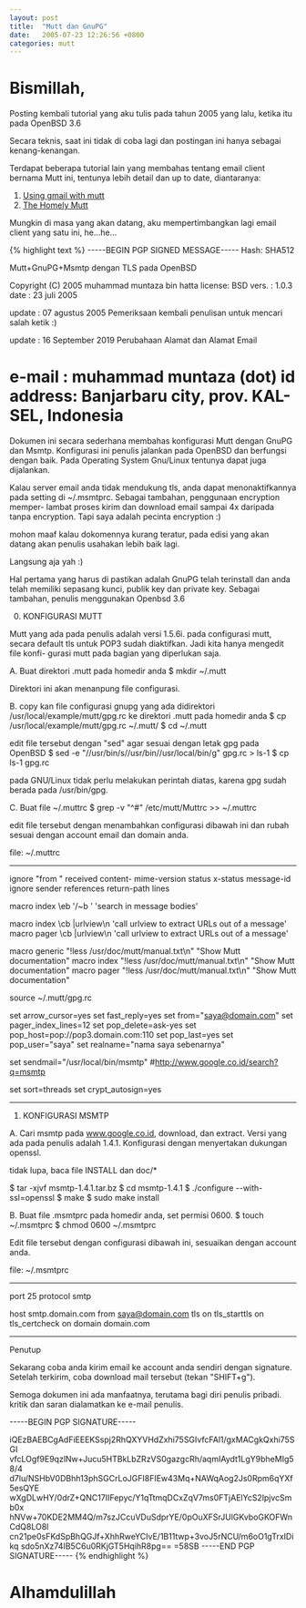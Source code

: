 ```yaml
---
layout: post
title:  "Mutt dan GnuPG"
date:   2005-07-23 12:26:56 +0800
categories: mutt
---
```


# Bismillah,

Posting kembali tutorial yang aku tulis pada tahun 2005 yang lalu,
ketika itu pada OpenBSD 3.6

Secara teknis, saat ini tidak di coba lagi dan postingan ini
hanya sebagai kenang-kenangan.

Terdapat beberapa tutorial lain yang membahas tentang email client
bernama Mutt ini, tentunya lebih detail dan up to date, diantaranya:

1. [Using gmail with mutt](https://smalldata.tech/blog/2016/09/10/gmail-with-mutt)
2. [The Homely Mutt](http://stevelosh.com/blog/2012/10/the-homely-mutt/)

Mungkin di masa yang akan datang, aku mempertimbangkan lagi email
client yang satu ini, he...he...

{% highlight text %}
-----BEGIN PGP SIGNED MESSAGE-----
Hash: SHA512

Mutt+GnuPG+Msmtp dengan TLS pada OpenBSD

Copyright (C) 2005 muhammad muntaza bin hatta
license: BSD
vers.  : 1.0.3
date   : 23 juli 2005

update : 07 agustus 2005
Pemeriksaan kembali penulisan untuk mencari salah ketik :)

update : 16 September 2019
Perubahaan Alamat dan Alamat Email

e-mail : muhammad <at> muntaza (dot) id
address: Banjarbaru city, prov. KAL-SEL, Indonesia
===============================================================================

Dokumen ini secara sederhana membahas konfigurasi Mutt dengan GnuPG dan
Msmtp. Konfigurasi ini penulis jalankan pada OpenBSD dan berfungsi dengan
baik. Pada Operating System Gnu/Linux tentunya dapat juga dijalankan.

Kalau server email anda tidak mendukung tls, anda dapat menonaktifkannya
pada setting di ~/.msmtprc. Sebagai tambahan, penggunaan encryption memper-
lambat proses kirim dan download email sampai 4x daripada tanpa encryption.
Tapi saya adalah pecinta encryption :)

mohon maaf kalau dokomennya kurang teratur, pada edisi yang akan datang
akan penulis usahakan lebih baik lagi.

Langsung aja yah :)

Hal pertama yang harus di pastikan adalah GnuPG telah terinstall dan
anda telah memiliki sepasang kunci, publik key dan private key. Sebagai
tambahan, penulis menggunakan Openbsd 3.6

0. KONFIGURASI MUTT

Mutt yang ada pada penulis adalah versi 1.5.6i. pada configurasi mutt, secara
default tls untuk POP3 sudah diaktifkan. Jadi kita hanya mengedit file konfi-
gurasi mutt pada bagian yang diperlukan saja.

A. Buat direktori .mutt pada homedir anda
$ mkdir ~/.mutt

Direktori ini akan menanpung file configurasi.

B. copy kan file configurasi gnupg yang ada didirektori
/usr/local/example/mutt/gpg.rc ke direktori .mutt pada homedir anda
$ cp /usr/local/example/mutt/gpg.rc ~/.mutt/
$ cd ~/.mutt

edit file tersebut dengan "sed" agar sesuai dengan letak gpg pada OpenBSD
$ sed -e "/\/usr\/bin/s/\/usr\/bin/\/usr\/local\/bin/g" gpg.rc > ls-1
$ cp ls-1 gpg.rc

pada GNU/Linux tidak perlu melakukan perintah diatas, karena gpg sudah
berada pada /usr/bin/gpg.

C. Buat file ~/.muttrc
$ grep -v "^#" /etc/mutt/Muttrc >> ~/.muttrc

edit file tersebut dengan menambahkan configurasi dibawah ini dan
rubah sesuai dengan account email dan domain anda.


file: ~/.muttrc
- --------------------------------------------------------------------------------
ignore "from " received content- mime-version status x-status message-id
ignore sender references return-path lines

macro index \eb '/~b ' 'search in message bodies'

macro index \cb |urlview\n 'call urlview to extract URLs out of a message'
macro pager \cb |urlview\n 'call urlview to extract URLs out of a message'

macro generic <f1> "!less /usr/doc/mutt/manual.txt\n" "Show Mutt documentation"
macro index   <f1> "!less /usr/doc/mutt/manual.txt\n" "Show Mutt documentation"
macro pager   <f1> "!less /usr/doc/mutt/manual.txt\n" "Show Mutt documentation"

source ~/.mutt/gpg.rc

set arrow_cursor=yes
set fast_reply=yes
set from="saya@domain.com"
set pager_index_lines=12
set pop_delete=ask-yes
set pop_host=pop://pop3.domain.com:110
set pop_last=yes
set pop_user="saya"
set realname="nama saya sebenarnya"

set sendmail="/usr/local/bin/msmtp"
#http://www.google.co.id/search?q=msmtp

set sort=threads
set crypt_autosign=yes
- -------------------------------------------------------------------------------



1. KONFIGURASI MSMTP

A. Cari msmtp pada www.google.co.id, download, dan extract. Versi yang ada
pada penulis adalah 1.4.1. Konfigurasi dengan menyertakan dukungan openssl.

tidak lupa, baca file INSTALL dan doc/*

$ tar -xjvf msmtp-1.4.1.tar.bz
$ cd msmtp-1.4.1
$ ./configure --with-ssl=openssl
$ make
$ sudo make install

B. Buat file .msmtprc pada homedir anda, set permisi 0600.
$ touch ~/.msmtprc
$ chmod 0600 ~/.msmtprc

Edit file tersebut dengan configurasi dibawah ini, sesuaikan dengan account
anda.


file: ~/.msmtprc
- ------------------------------------
port 25
protocol smtp

host smtp.domain.com
from saya@domain.com
tls on
tls_starttls on
tls_certcheck on
domain domain.com
- ------------------------------------


Penutup

Sekarang coba anda kirim email ke account anda sendiri dengan signature.
Setelah terkirim, coba download mail tersebut (tekan "SHIFT+g").

Semoga dokumen ini ada manfaatnya, terutama bagi diri penulis pribadi.
kritik dan saran dialamatkan ke e-mail penulis.



-----BEGIN PGP SIGNATURE-----

iQEzBAEBCgAdFiEEEKSspj2RhQXYVHdZxhi75SGIvfcFAl1/gxMACgkQxhi75SGI
vfcLOgf9E9qzlNw+Jucu5HTBkLbZRzVS0gazgcRh/aqmIAydt1LgY9bheMIg58/4
d7lu/NSHbV0DBhh13phSGCrLoJGFI8FIEw43Mq+NAWqAog2Js0Rpm6qYXf5esQYE
wXgDLwHY/0drZ+QNC17IIFepyc/Y1qTtmqDCxZqV7ms0FTjAElYcS2lpjvcSmb0x
hNVw+70KDE2MM4Q/m7szJCcuVDuSdprYE/0pOuXFSrJUlGKvboGKOFWnCdQ8LO8l
cn21pe0sFKdSpBhQGJf+XhhRweYCIvE/1B11twp+3voJ5rNCU/m6oO1gTrxIDikq
sdo5nXz74IB5C6u0RKjGT5HqihR8pg==
=58SB
-----END PGP SIGNATURE-----
{% endhighlight %}

# Alhamdulillah
